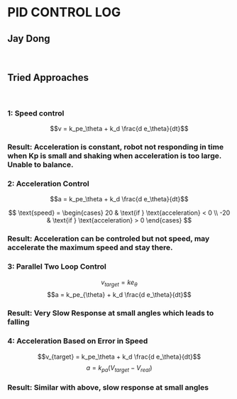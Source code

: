 #  PID CONTROL LOG
## Jay Dong
<br>

## Tried Approaches
<br>

### 1: Speed control

$$v = k_pe_\theta + k_d \frac{d e_\theta}{dt}$$

### Result: Acceleration is constant, robot not responding in time when Kp is small and shaking when acceleration is too large. Unable to balance. 

### 2: Acceleration Control

$$a = k_pe_\theta + k_d \frac{d e_\theta}{dt}$$

$$
\text{speed} = 
\begin{cases} 
20 & \text{if } \text{acceleration} < 0 \\
-20 & \text{if } \text{acceleration} > 0
\end{cases}
$$

### Result: Acceleration can be controled but not speed, may accelerate the maximum speed and stay there.

### 3: Parallel Two Loop Control

$$v_{target} = ke_\theta$$
$$a = k_pe_{\theta} + k_d \frac{d e_\theta}{dt}$$

### Result: Very Slow Response at small angles which leads to falling

### 4: Acceleration Based on Error in Speed

$$v_{target} = k_pe_\theta + k_d \frac{d e_\theta}{dt}$$
$$a = k_{pa}(V_{target} - V_{real}) $$

### Result: Similar with above, slow response at small angles


